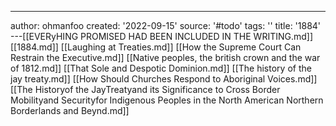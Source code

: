 ---
author: ohmanfoo
created: '2022-09-15'
source: '#todo'
tags: ''
title: '1884'
---[[EVERyHING PROMISED HAD BEEN INCLUDED IN THE WRITING.md]]
[[1884.md]]
[[Laughing at Treaties.md]]
[[How the Supreme Court Can Restrain the Executive.md]]
[[Native peoples, the british crown and the war of 1812.md]]
[[That Sole and Despotic Dominion.md]]
[[The history of the jay treaty.md]]
[[How Should Churches Respond to Aboriginal Voices.md]]
[[The Historyof the JayTreatyand its Significance to Cross Border Mobilityand Securityfor Indigenous Peoples in the North American Northern Borderlands and Beynd.md]]
